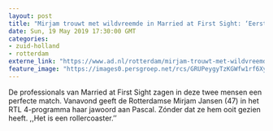 ```yaml
---
layout: post
title: "Mirjam trouwt met wildvreemde in Married at First Sight: ‘Eerste indruk was een opluchting!’"
date: Sun, 19 May 2019 17:30:00 GMT
categories: 
- zuid-holland 
- rotterdam 
externe_link: "https://www.ad.nl/rotterdam/mirjam-trouwt-met-wildvreemde-in-married-at-first-sight-eerste-indruk-was-een-opluchting~aef52283/"
feature_image: "https://images0.persgroep.net/rcs/GRUPeygyTzKGWfw1rf6XyC3a9FM/diocontent/148601131/_fitwidth/400/?appId=21791a8992982cd8da851550a453bd7f&quality=0.7"
---
```


De professionals van Married at First Sight zagen in deze twee mensen een perfecte match. Vanavond geeft de Rotterdamse Mirjam Jansen (47) in het RTL 4-programma haar jawoord aan Pascal. Zónder dat ze hem ooit gezien heeft. ,,Het is een rollercoaster.’’
